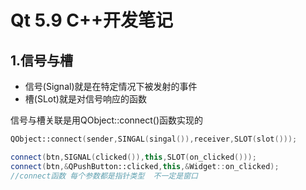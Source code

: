 # Qt 5.9 C++开发笔记

## 1.信号与槽
- 信号(Signal)就是在特定情况下被发射的事件
- 槽(SLot)就是对信号响应的函数

信号与槽关联是用QObject::connect()函数实现的
```c++
QObject::connect(sender,SINGAL(singal()),receiver,SLOT(slot()));

connect(btn,SIGNAL(clicked()),this,SLOT(on_clicked()));
connect(btn,&QPushButton::clicked,this,&Widget::on_clicked);
//connect函数 每个参数都是指针类型  不一定是窗口
```
